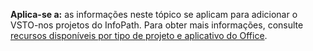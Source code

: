   **Aplica-se a:** as informações neste tópico se aplicam para adicionar o VSTO\-nos projetos do InfoPath. Para obter mais informações, consulte [recursos disponíveis por tipo de projeto e aplicativo do Office](../../vsto/features-available-by-office-application-and-project-type.md).

  
